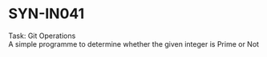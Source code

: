 # SYN-IN041
<p>Task: Git Operations<br> A simple programme to determine whether the given integer is Prime or Not</p>
